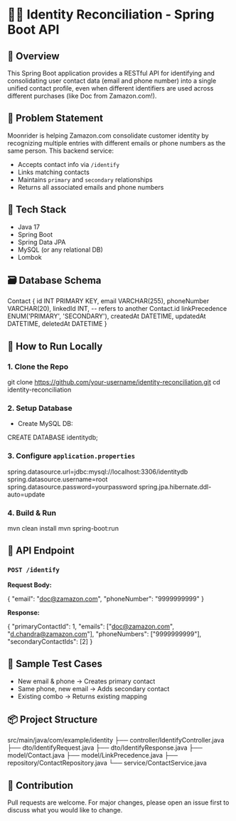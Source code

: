 # 🕵️‍♂️ Identity Reconciliation - Spring Boot API

## 📌 Overview
This Spring Boot application provides a RESTful API for identifying and consolidating user contact data (email and phone number) into a single unified contact profile, even when different identifiers are used across different purchases (like Doc from Zamazon.com!).

## 🧩 Problem Statement
Moonrider is helping Zamazon.com consolidate customer identity by recognizing multiple entries with different emails or phone numbers as the same person. This backend service:

- Accepts contact info via `/identify`
- Links matching contacts
- Maintains `primary` and `secondary` relationships
- Returns all associated emails and phone numbers


## 🔧 Tech Stack
- Java 17
- Spring Boot
- Spring Data JPA
- MySQL (or any relational DB)
- Lombok


## 🗃️ Database Schema

Contact {
  id INT PRIMARY KEY,
  email VARCHAR(255),
  phoneNumber VARCHAR(20),
  linkedId INT, -- refers to another Contact.id
  linkPrecedence ENUM('PRIMARY', 'SECONDARY'),
  createdAt DATETIME,
  updatedAt DATETIME,
  deletedAt DATETIME
}


## 🚀 How to Run Locally

### 1. Clone the Repo

git clone https://github.com/your-username/identity-reconciliation.git
cd identity-reconciliation


### 2. Setup Database
- Create MySQL DB:

CREATE DATABASE identitydb;


### 3. Configure `application.properties`

spring.datasource.url=jdbc:mysql://localhost:3306/identitydb
spring.datasource.username=root
spring.datasource.password=yourpassword
spring.jpa.hibernate.ddl-auto=update


### 4. Build & Run

mvn clean install
mvn spring-boot:run


## 📮 API Endpoint
### `POST /identify`
**Request Body:**

{
  "email": "doc@zamazon.com",
  "phoneNumber": "9999999999"
}


**Response:**

{
  "primaryContactId": 1,
  "emails": ["doc@zamazon.com", "d.chandra@zamazon.com"],
  "phoneNumbers": ["9999999999"],
  "secondaryContactIds": [2]
}



## 🧪 Sample Test Cases
- New email & phone → Creates primary contact
- Same phone, new email → Adds secondary contact
- Existing combo → Returns existing mapping


## 📦 Project Structure

src/main/java/com/example/identity
├── controller/IdentifyController.java
├── dto/IdentifyRequest.java
├── dto/IdentifyResponse.java
├── model/Contact.java
├── model/LinkPrecedence.java
├── repository/ContactRepository.java
└── service/ContactService.java


## 🤝 Contribution
Pull requests are welcome. For major changes, please open an issue first to discuss what you would like to change.


